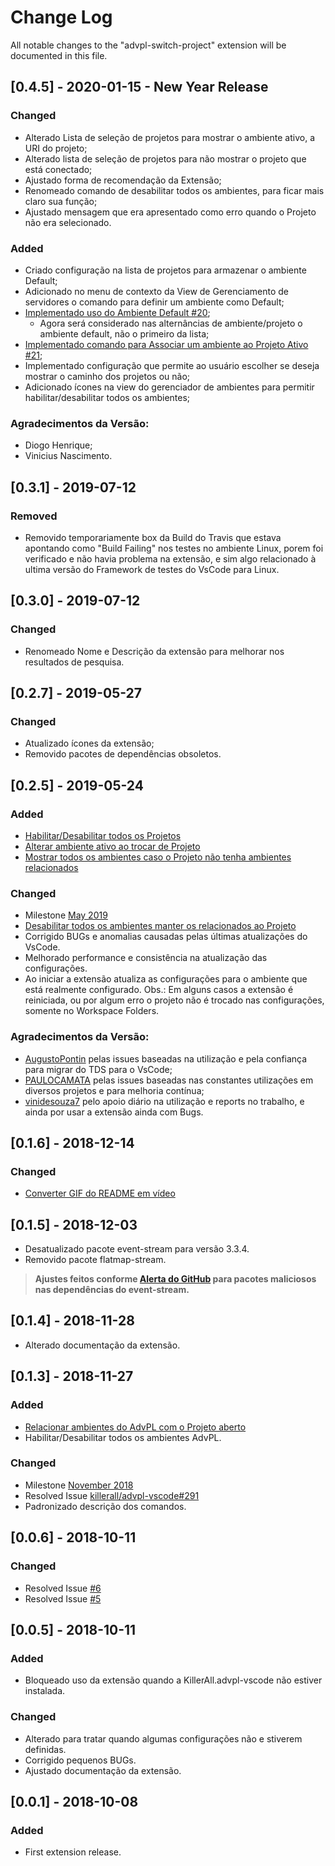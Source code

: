 # Change Log
All notable changes to the "advpl-switch-project" extension will be documented in this file.

<!-- ## [Unreleased]
### Changed
- Update and improvement of Polish translation from [@m-aciek](https://github.com/m-aciek). -->

## [0.4.5] - 2020-01-15 - New Year Release

### Changed
- Alterado Lista de seleção de projetos para mostrar o ambiente ativo, a URI do projeto;
- Alterado lista de seleção de projetos para não mostrar o projeto que está conectado;
- Ajustado forma de recomendação da Extensão;
- Renomeado comando de desabilitar todos os ambientes, para ficar mais claro sua função;
- Ajustado mensagem que era apresentado como erro quando o Projeto não era selecionado.

### Added
- Criado configuração na lista de projetos para armazenar o ambiente Default;
- Adicionado no menu de contexto da View de Gerenciamento de servidores o comando para definir um ambiente como Default;
- [Implementado uso do Ambiente Default #20](https://github.com/AlencarGabriel/advpl-switch-project/issues/20);
    - Agora será considerado nas alternâncias de ambiente/projeto o ambiente default, não o primeiro da lista;
- [Implementado comando para Associar um ambiente ao Projeto Ativo #21](https://github.com/AlencarGabriel/advpl-switch-project/issues/21);
- Implementado configuração que permite ao usuário escolher se deseja mostrar o caminho dos projetos ou não;
- Adicionado ícones na view do gerenciador de ambientes para permitir habilitar/desabilitar todos os ambientes;

### Agradecimentos da Versão:
- Diogo Henrique;
- Vinicius Nascimento.

## [0.3.1] - 2019-07-12
### Removed
- Removido temporariamente box da Build do Travis que estava apontando como "Build Failing" nos testes no ambiente Linux, porem foi verificado e não havia problema na extensão, e sim algo relacionado à ultima versão do Framework de testes do VsCode para Linux.

## [0.3.0] - 2019-07-12
### Changed
- Renomeado Nome e Descrição da extensão para melhorar nos resultados de pesquisa.

## [0.2.7] - 2019-05-27
### Changed
- Atualizado ícones da extensão;
- Removido pacotes de dependências obsoletos.

## [0.2.5] - 2019-05-24
### Added
- [Habilitar/Desabilitar todos os Projetos](https://github.com/AlencarGabriel/advpl-switch-project/issues/16)
- [Alterar ambiente ativo ao trocar de Projeto](https://github.com/AlencarGabriel/advpl-switch-project/issues/14)
- [Mostrar todos os ambientes caso o Projeto não tenha ambientes relacionados](https://github.com/AlencarGabriel/advpl-switch-project/issues/13)

### Changed
- Milestone [May 2019](https://github.com/AlencarGabriel/advpl-switch-project/milestone/3?closed=1)
- [Desabilitar todos os ambientes manter os relacionados ao Projeto](https://github.com/AlencarGabriel/advpl-switch-project/issues/17)
- Corrigido BUGs e anomalias causadas pelas últimas atualizações do VsCode.
- Melhorado performance e consistência na atualização das configurações.
- Ao iniciar a extensão atualiza as configurações para o ambiente que está realmente configurado. Obs.: Em alguns casos a extensão é reiniciada, ou por algum erro o projeto não é trocado nas configurações, somente no Workspace Folders.

### Agradecimentos da Versão:
- [AugustoPontin](https://github.com/AugustoPontin) pelas issues baseadas na utilização e pela confiança para migrar do TDS para o VsCode;
- [PAULOCAMATA](https://github.com/PAULOCAMATA) pelas issues baseadas nas constantes utilizações em diversos projetos e para melhoria contínua;
- [vinidesouza7](https://github.com/vinidesouza7) pelo apoio diário na utilização e reports no trabalho, e ainda por usar a extensão ainda com Bugs.

## [0.1.6] - 2018-12-14
### Changed
- [Converter GIF do README em vídeo](https://github.com/AlencarGabriel/advpl-switch-project/issues/15)

## [0.1.5] - 2018-12-03
- Desatualizado pacote event-stream para versão 3.3.4.
- Removido pacote flatmap-stream.

>**Ajustes feitos conforme [Alerta do GitHub](https://github.com/dominictarr/event-stream/issues/116) para pacotes maliciosos nas dependências do event-stream.**

## [0.1.4] - 2018-11-28
- Alterado documentação da extensão.

## [0.1.3] - 2018-11-27
### Added
- [Relacionar ambientes do AdvPL com o Projeto aberto](https://github.com/AlencarGabriel/advpl-switch-project/issues/8)
- Habilitar/Desabilitar todos os ambientes AdvPL.

### Changed
- Milestone [November 2018](https://github.com/AlencarGabriel/advpl-switch-project/milestone/1?closed=1)
- Resolved Issue [killerall/advpl-vscode#291](https://github.com/killerall/advpl-vscode/issues/291)
- Padronizado descrição dos comandos.

## [0.0.6] - 2018-10-11
### Changed
- Resolved Issue [#6](https://github.com/AlencarGabriel/advpl-switch-project/issues/6)
- Resolved Issue [#5](https://github.com/AlencarGabriel/advpl-switch-project/issues/5)

## [0.0.5] - 2018-10-11
### Added
- Bloqueado uso da extensão quando a KillerAll.advpl-vscode não estiver instalada.

### Changed
- Alterado para tratar quando algumas configurações não e stiverem definidas.
- Corrigido pequenos BUGs.
- Ajustado documentação da extensão.

## [0.0.1] - 2018-10-08
### Added
- First extension release.


<!-- ### Changed

### Removed -->